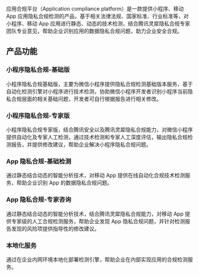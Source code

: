 应用合规平台（Application compliance platform）是一款提供小程序、移动 App 应用隐私合规检测的产品，基于相关法律法规、国家标准、行业标准等，对小程序、移动 App 应用进行静态、动态的技术检测，结合腾讯灵犀隐私合规专家团队专业意见，帮助企业识别应用的数据隐私合规问题，助力企业安全合规。

## 产品功能
### 小程序隐私合规-基础版
小程序隐私合规基础版，主要为微信小程序提供隐私合规检测基础版本服务，基于自动化检测引擎对小程序进行技术检测，协助微信小程序开发者识别小程序当前隐私合规层面的相关基础问题，开发者可自行根据报告进行相关修改。
### 小程序隐私合规-专家版
小程序隐私合规专家版，结合腾讯安全以及腾讯灵犀隐私合规能力，对微信小程序提供自动化及专家人工检测，通过技术检测和专家人工深度评估，输出隐私合规检测报告，并提供修改建议，帮助企业解决小程序隐私合规问题。
### App 隐私合规-基础检测
通过静态结合动态的智能分析技术，对移动 App 提供在线自动化合规技术检测服务，帮助企业识别 App 的数据隐私合规问题。
### App 隐私合规-专家咨询
通过静态结合动态的智能分析技术，结合腾讯灵犀隐私合规能力，对移动 App 提供专家级的人工合规检测服务，帮助企业发现 App 隐私合规问题，并针对检测报告发现的风险项提供指导性的修改建议。
### 本地化服务
通过在企业内网环境本地化部署检测引擎，帮助企业在内部实现应用的合规检测服务。

